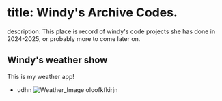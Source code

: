 # title: Windy's Archive Codes.

description: This place is record of windy's code projects she has done in 2024-2025, or probably more to come later on.




## Windy's weather show
This is my weather app! 
+ udhn
![Weather_Image](https://github.com/user-attachments/assets/bbaf9a31-b463-437b-a364-a7a7dd993039)    oloofkfkirjn
